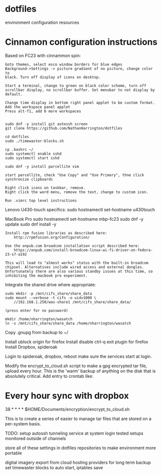 # dotfiles
environment configuration resources


# Cinnamon configuration instructions
Based on FC23 with cinnammon spin:

    Goto themes, select esco window borders for blue edges
    Background->Settings -> picture gradient of no picture, change color to
    black. Turn off display of icons on desktop.

    Start a terminal, change to green on black color scheme, turn off
    scrollbar display, no scrollbar buffer. Set menubar to not display by
    default.

    Change time display in bottom right panel applet to be custom format.
    Add the workspace panel applet
    Press alt-f1, add 6 more workspaces


    sudo dnf -y install git autossh screen
    git clone https://github.com/NathanHarrington/dotfiles

    cd dotfiles
    sudo ./timewaster-blocks.sh

    cp .bashrc ~/
    sudo systemctl enable sshd
    sudo systemctl start sshd
    
    sudo dnf -y install parcellite vim 
    
    start parcellite, check "Use Copy" and "Use Primary", thne click synchronize clipboards

    Right click icons on taskbar, remove.
    Right click the word menu, remove the text, change to custom icon.

    Run .vimrc top level instructions


Lenovo U430-touch specifics:
    sudo hostnamectl set-hostname u430touch

MacBook Pro 
    sudo hostnamectl set-hostname mbp-fc23
    sudo dnf -y update
    sudo dnf install -y 
    
    Install rpm fusion libraries as described here:
        http://rpmfusion.org/Configuration/
    
    Use the onpub.com broadcom installation script described here:
        https://onpub.com/install-broadcom-linux-wi-fi-driver-on-fedora-23-s7-a192

    This will lead to "almost works" status with the built-in broadcom
    chipset. Alternatives include wired access and external dongles.
    Unfortunately there are also various standby issues at this time, so
    inhibiting the macbook pro experiment.


Integrate the shared drive where appropriate:

    sudo mkdir -p /mnt/cifs_share/share_data
    sudo mount --verbose -t cifs -o uid=1000 \
        //192.168.1.250/was-share1 /mnt/cifs_share/share_data/

    (press enter for no password)

    mkdir /home/nharrington/wasatch
    ln -s /mnt/cifs_share/share_data /home/nharrington/wasatch



Copy .gnupg from backup to ~/

Install ublock origin for firefox
Install disable ctrl-q exit plugin for firefox
Install Dropbox, spideroak

Login to spideroak, dropbox, reboot make sure the services start at
login.

Modify the encrypt_to_cloud.sh script to make a gpg encrypted tar file,
upload every hour. This is the 'warm' backup of anything on the disk
that is absolutely critical. Add entry to crontab like:
# Every hour sync with dropbox
38 * * * * $HOME/Documents/encryption/encrypt_to_cloud.sh

This is to create a series of easier to manage tar files that are stored
on a per-system basis.


TODO:
setup autossh tunneling service at system login
    tested setups monitored outside of channels

store all of these settings in dotfiles repositories to make environment
    more portable

digital imagery export from cloud hosting providers for long term backup
set timewaster blocks to auto start, iptables save
